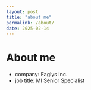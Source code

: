 ```yaml
---
layout: post
title: "about me"
permalink: /about/
date: 2025-02-14
---
```


# About me

- company: Eaglys Inc.
- job title: MI Senior Specialist

